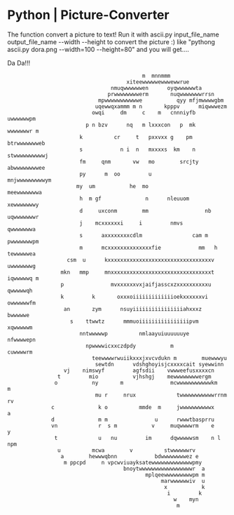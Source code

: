 # Python | Picture-Converter
The function convert a picture to text!
Run it with ascii.py input_file_name output_file_name --width --height to convert the picture :)
like "pythong ascii.py dora.png --width=100 --height=80" and you will get....

Da Da!!!


                                               m  mnnmmm                                            
                                          xiteewwwwwewwwewwrue                                      
                                     nmuqwwwwwwen      oyqwwwwwwta                                  
                                    prwwwwwwwwerm       nuqwwwwwwwrrsn                              
                                 mpwwwwwwwwwwwe           qyy mfjmwwwwgbm                           
                                uqewwqxammm m n       kpppv      miqwwwezm                          
                               owqi     dm     c    m   cnnniyfb   uwwwwwwpm                        
                             p n bzv      nq   m lxxxcon   p  mk    wwwwwwwr m                      
                           k          cr     t   pxxvxx g    pm   btrwwwwwwweb                      
                           s            n i  n   mxxxxs  km    n  stwwwwwwwwwwj                     
                           fm     qnm       vw   mo        srcjty   abwwwwwwwwee                    
                           py      m  oo         u                 mnjwwwwwwwwwym                   
                          my  um           he  mo                     meewwwwwwwa                   
                           h  m gf              n      nleuuom         xewwwwwwwy                   
                           d     uxconm        mm                  nb   uqwwwwwwwr                  
                           j    mcxxxxxxi     i         nmvs             qwwwwwwwa                  
                           s      axxxxxxxxcdlm                cam m     pwwwwwwwpm                 
                           m      mcxxxxxxxxxxxxxxfie            mm   h  tewwwwwea                  
                       csm  u      kxxxxxxxxxxxxxxxxxxxxxxxxxxxxxxxxxv   uwwwwwwwg                  
                     mkn   mmp     mnxxxxxxxxxxxxxxxxxxxxxxxxxxxxxxxxt   iqwwwwwq m                 
                     p               mvxxxxxxvxjaifjasscxzxxxxxxxxxxu    qwwwwwqh                   
                     k         k       oxxxoiiiiiiiiiiiiioekxxxxxxvi    owwwwwwfm                   
                      an       zym      nsuyiiiiiiiiiiiiiiiiahxxxz      bwwwwwe                     
                        s    ttwwtz      mmmuoiiiiiiiiiiiiiiiipvm      xqwwwwwm                     
                           nntwwwwwp          nmlaayuiuuuuuuye       nfwwwwepn                      
                             npwwwwicxxczdpdy           m           cuwwwwrm                        
                               teewwwwrwuiikxxxjxvcvdukn m        muewwwyu                          
                                sewtdn      vdshghoyisjcxxxxcait syewwinn                           
                      vj    nimswyf         agfsdii    vwwweefusxxxxcn                              
                    t         mio           vjhshgj    mewwwwwwwwergm                               
                   o           ny       m               mcwwwwwwwwwwwkm   m                         
                                mu r     nrux             twwwwwwwwwwwrrnm  rv                      
                  c              k o          mmde  m     jwwwwwwwwwwx        a                     
                  d              m m               u      rwwwtbasprru                              
                  vn             r  s m           v     muqwwwwrm    e        y                     
                   t             u   nu         im      dqwwwwwsm    n l    npm                     
                    u          mcwa        v          stwwwwwwrv                                    
                     a        hewwwqbnn            bdwwwwwwwwez e                                   
                      m ppcpd     n vpcwviuayksatewwwwwwwwwwwwwpmy                                  
                                         bnoytwwwwwwwwwwwwwwwwwr  a                                 
                                                mplqeewwwwwwwwwpm m                                 
                                                     marwwwwwwiv  u                                 
                                                      x           k                                 
                                                       i         k                                  
                                                         w    myn                                   
                                                          m                                         
                                                               
